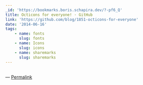 ```yaml
---
_id: 'https://bookmarks.boris.schapira.dev/?-pf6_Q'
title: Octicons for everyone! · GitHub
link: 'https://github.com/blog/1851-octicons-for-everyone'
date: '2014-06-16'
tags:
    - name: fonts
      slug: fonts
    - name: Icons
      slug: icons
    - name: sharemarks
      slug: sharemarks
---
```


<br>&#8212;
<a href="https://bookmarks.boris.schapira.dev/?-pf6_Q" title="Permalink">Permalink</a>
